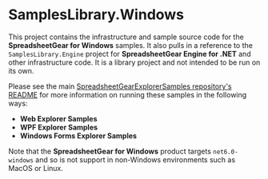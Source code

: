 # SamplesLibrary.Windows

This project contains the infrastructure and sample source code for the **SpreadsheetGear for Windows** samples.  It also pulls in a reference to the `SamplesLibrary.Engine` project for **SpreadsheetGear Engine for .NET** and other infrastructure code.  It is a library project and not intended to be run on its own.  

Please see the main [SpreadsheetGearExplorerSamples repository's README](../README.md) for more information on running these samples in the following ways:

  - **Web Explorer Samples**
  - **WPF Explorer Samples**
  - **Windows Forms Explorer Samples**

  Note that the **SpreadsheetGear for Windows** product targets `net6.0-windows` and so is not support in non-Windows environments such as MacOS or Linux.